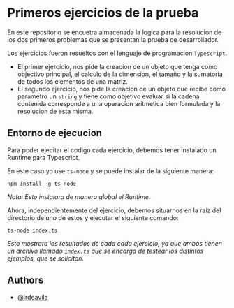 # Primeros ejercicios de la prueba

En este repositorio se encuetra almacenada la logica para
la resolucion de los dos primeros problemas que se presentan
la prueba de desarrollador.

Los ejercicios fueron resueltos con el lenguaje de programacion `Typescript`.

- El primer ejercicio, nos pide la creacion de un objeto que tenga como objectivo principal, el calculo de la dimension, el tamaño y la sumatoria de todos los elementos de una matriz.
- El segundo ejercicio, nos pide la creacion de un objeto que recibe como parametro un `string` y tiene como objetivo evaluar si la cadena contenida corresponde a una operacion aritmetica bien formulada y la resolucion de esta misma.

## Entorno de ejecucion

Para poder ejecitar el codigo cada ejercicio, debemos tener
instalado un Runtime para Typescript.

En este caso yo use `ts-node` y se puede instalar de la siguiente
manera:

```
npm install -g ts-node
```

_Nota: Esto instalara de manera global el Runtime._

Ahora, independientemente del ejercicio, debemos situarnos en la
raiz del directorio de uno de estos y ejecutar el siguiente comando:

```
ts-node index.ts
```

_Esto mostrara los resultados de cada cada ejercicio, ya que ambos
tienen un archivo llamado `index.ts` que se encarga de testear los
distintos ejemplos, que se solicitan._

## Authors

- [@jrdeavila](https://www.github.com/octokatherine)
